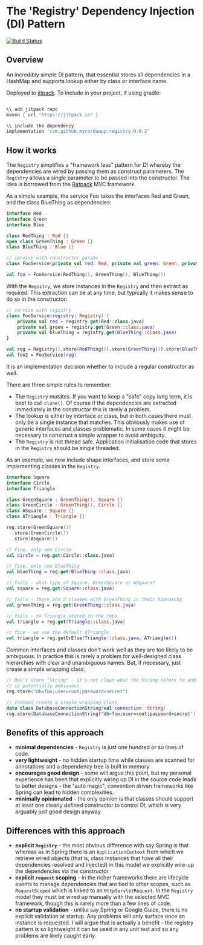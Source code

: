 # The 'Registry' Dependency Injection (DI) Pattern

[![Build Status](https://travis-ci.com/mycordaapp/registry.svg?branch=master)](https://travis-ci.com/mycordaapp/registry)

## Overview 

An incredibly simple DI pattern, that essential stores all dependencies in a HashMap and supports lookup either by class
or interface name.

Deployed to [jitpack](https://jitpack.io/com/github/mycordaapp/registry/0.0.2). To include in your project, if using
gradle:

```groovy 

\\ add jitpack repo 
maven { url "https://jitpack.io" }

\\ include the dependency 
implementation 'com.github.mycordaapp:registry:0.0.2'
```

## How it works

The `Registry` simplifies a "framework less" pattern for DI whereby the dependencies are wired by passing them as
construct parameters. The `Registry` allows a single parameter to be passed into the constructor. The idea is borrowed
from the [Ratpack](https://ratpack.io/) MVC framework.

As a simple example, the service Foo takes the interfaces Red and Green, and the class BlueThing as dependencies:

```kotlin
interface Red
interface Green
interface Blue

class RedThing : Red {}
open class GreenThing : Green {}
class BlueThing : Blue {}

// service with constructor params 
class FooService(private val red: Red, private val green: Green, private val blueThing: BlueThing) {}

val foo = FooService(RedThing(), GreenThing(), BlueThing())
```

With the `Registry`, we store instances in the `Registry` and then extract as required. This extraction can be at any
time, but typically it makes sense to do so in the constructor:

```kotlin
// service with registry 
class FooService(registry: Registry) {
    private val red = registry.get(Red::class.java)
    private val green = registry.get(Green::class.java)
    private val blueThing = registry.get(BlueThing::class.java)
}

val reg = Registry().store(RedThing()).store(GreenThing()).store(BlueThing())
val foo2 = FooService(reg)
```

It is an implementation decision whether to include a regular constructor as well.

There are three simple rules to remember:

* The `Registry` mutates. If you want to keep a "safe" copy long term, it is best to call `clone()`. Of course if the
  dependencies are extracted immediately in the constructor this is rarely a problem.
* The lookup is either by interface or class, but in both cases there must only be a single instance that matches. This
  obviously makes use of generic interfaces and classes problematic. In some cases it might be necessary to construct a
  simple wrapper to avoid ambiguity.
* The `Registry` is not thread safe. Application initialisation code that stores in the `Registry` should be single
  threaded.

As an example, we now include shape interfaces, and store some implementing classes in the `Registry`.

```kotlin
interface Square
interface Circle
interface Triangle

class GreenSquare : GreenThing(), Square {}
class GreenCircle : GreenThing(), Circle {}
class ASquare : Square {}
class ATriangle : Triangle {}

reg.store(GreenSquare())
  .store(GreenCircle())
  .store(ASquare())

// fine, only one Circle
val circle = reg.get(Circle::class.java)

// fine, only one BlueThing
val blueThing = reg.get(BlueThing::class.java)

// fails - what type of Square. GreenSquare or ASquare?
val square = reg.get(Square::class.java)

// fails - there are 2 classes with GreenThing in their hierarchy
val greenThing = reg.get(GreenThing::class.java)

// fails - no Triangle stored in the repo 
val triangle = reg.get(Triangle::class.java)

// fine - we use the default ATriangle
val triangle = reg.getOrElse(Triangle::class.java, ATriangle())
```

Common interfaces and classes don't work well as they are too likely to be ambiguous. In practice this is rarely a
problem for well-designed class hierarchies with clear and unambiguous names. But, if necessary, just create a simple
wrapping class:

```kotlin
// Don't store "String" - it's not clear what the String refers to and 
// is potentially ambiguous  
reg.store("db=foo;user=root;password=secret")

// Instead create a simple wrapping class
data class DatabaseConnectionString(val connection: String)
reg.store(DatabaseConnectionString("db=foo;user=root;password=secret"))
```

## Benefits of this approach

* **minimal dependencies** - `Registry` is just one hundred or so lines of code.
* **very lightweight** - no hidden startup time while classes are scanned for annotations and a dependency tree is built
  in memory
* **encourages good design** - some will argue this point, but my personal experience has been that explicitly wiring up
  DI in the source code leads to better designs - the "auto magic", convention driven frameworks like Spring can lead to
  hidden complexities.
* **minimally opinionated** - the only opinion is that classes should support at least one clearly defined constructor
  to control DI, which is very arguably just good design anyway.

## Differences with this approach

* **explicit `Registry`** - the most obvious difference with say Spring is that whereas as in Spring there is
  an `ApplicationContext` from which we retrieve wired objects (that is, class instances that have all their
  dependencies resolved and injected) in this model we explicitly wire-up the dependencies via the constructor.
* **explicit `request` scoping** - in the richer frameworks there are lifecycle events to manage dependencies that are
  tied to other scopes, such as `RequestScoped` which is linked to an `HttpServletRequest`. In the `Registry` model they
  must be wired up manually with the selected MVC framework, though this is rarely more than a few lines of code.
* **no startup validation** - unlike say Spring or Google Guice, there is no explicit validation at startup. Any
  problems will only surface once an instance is requested. I will argue that is actually a benefit - the registry
  pattern is so lightweight it can be used in any unit test and so any problems are likely caught early. 
  
